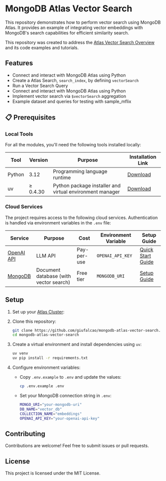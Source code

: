 # MongoDB Atlas Vector Search

This repository demonstrates how to perform vector search using MongoDB Atlas. It provides an example of integrating vector embeddings with MongoDB's search capabilities for efficient similarity search.

This repository was created to address the [Atlas Vector Search Overview](https://www.mongodb.com/docs/atlas/atlas-vector-search/vector-search-overview/) and its code examples and tutorials.

## Features

- Connect and interact with MongoDB Atlas using Python
- Create a Atlas Search, `search_index`, by defining `vectorSearch`
- Run a Vector Search Query
- Connect and interact with MongoDB Atlas using Python
- Implement vector search via `$vectorSearch` aggregation
- Example dataset and queries for testing with sample_mflix

## 📋 Prerequisites

### Local Tools

For all the modules, you'll need the following tools installed locally:

| Tool | Version | Purpose | Installation Link |
|------|---------|---------|------------------|
| Python | 3.12 | Programming language runtime | [Download](https://www.python.org/downloads/) |
| uv | ≥ 0.4.30 | Python package installer and virtual environment manager | [Download](https://github.com/astral-sh/uv) |

### Cloud Services

The project requires access to the following cloud services. Authentication is handled via environment variables in the `.env` file:

| Service | Purpose | Cost | Environment Variable | Setup Guide |
|---------|---------|------|---------------------|-------------|
| [OpenAI API](https://openai.com/index/openai-api/) | LLM API | Pay-per-use | `OPENAI_API_KEY` | [Quick Start Guide](https://platform.openai.com/docs/quickstart) |
| [MongoDB](https://rebrand.ly/second-brain-course-mongodb) | Document database (with vector search) | Free tier | `MONGODB_URI` | [Setup Guide](https://www.mongodb.com/cloud/atlas/register?utm_campaign=ai-pilot&utm_medium=creator&utm_term=iusztin&utm_source=course) |

## Setup

1. Set up your [Atlas Cluster](https://www.mongodb.com/docs/atlas/atlas-vector-search/tutorials/vector-search-quick-start/):

2. Clone this repository:
   ```sh
   git clone https://github.com/giufalcao/mongodb-atlas-vector-search.git
   cd mongodb-atlas-vector-search
   ```

3. Create a virtual environment and install dependencies using `uv`:
   ```sh
   uv venv
   uv pip install -r requirements.txt
   ```

4. Configure environment variables:
   - Copy `.env.example` to `.env` and update the values:
     ```sh
     cp .env.example .env
     ```
   - Set your MongoDB connection string in `.env`:
     ```sh
     MONGO_URI="your-mongodb-uri"
     DB_NAME="vector_db"
     COLLECTION_NAME="embeddings"
     OPENAI_API_KEY="your-openai-api-key"
     ```

## Contributing

Contributions are welcome! Feel free to submit issues or pull requests.

## License

This project is licensed under the MIT License.

